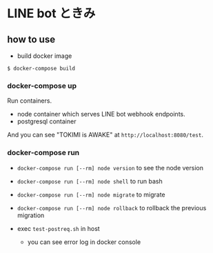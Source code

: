 # LINE bot ときみ

## how to use
- build docker image

```
$ docker-compose build
```

### docker-compose up

Run containers.

- node container which serves LINE bot webhook endpoints.
- postgresql container

And you can see "TOKIMI is AWAKE" at `http://localhost:8080/test`.

### docker-compose run

- `docker-compose run [--rm] node version` to see the node version
- `docker-compose run [--rm] node shell` to run bash
- `docker-compose run [--rm] node migrate` to migrate
- `docker-compose run [--rm] node rollback` to rollback the previous migration

- exec `test-postreq.sh` in host
  - you can see error log in docker console
